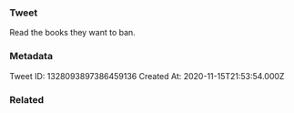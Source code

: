 ### Tweet
Read the books they want to ban.

### Metadata
Tweet ID: 1328093897386459136
Created At: 2020-11-15T21:53:54.000Z

### Related

